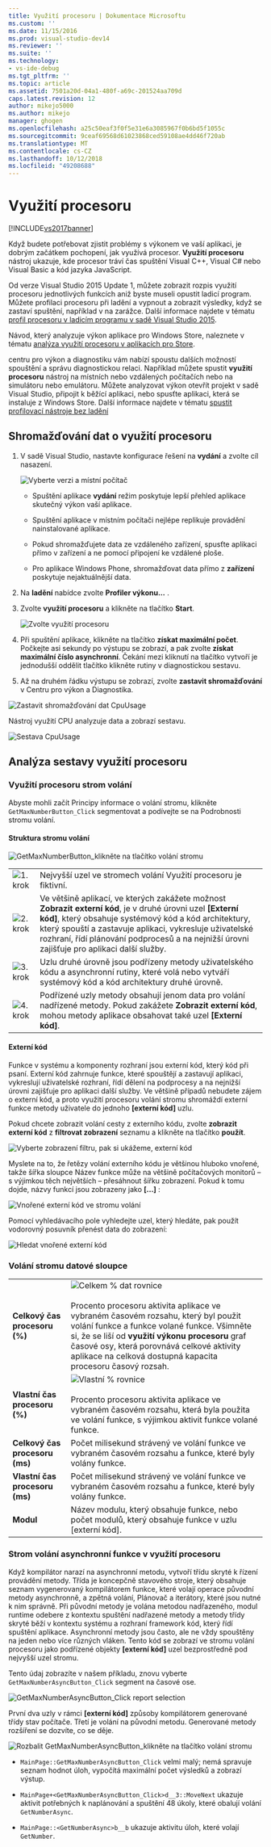 ```yaml
---
title: Využití procesoru | Dokumentace Microsoftu
ms.custom: ''
ms.date: 11/15/2016
ms.prod: visual-studio-dev14
ms.reviewer: ''
ms.suite: ''
ms.technology:
- vs-ide-debug
ms.tgt_pltfrm: ''
ms.topic: article
ms.assetid: 7501a20d-04a1-480f-a69c-201524aa709d
caps.latest.revision: 12
author: mikejo5000
ms.author: mikejo
manager: ghogen
ms.openlocfilehash: a25c50eaf3f0f5e31e6a3085967f0b6bd5f1055c
ms.sourcegitcommit: 9ceaf69568d61023868ced59108ae4dd46f720ab
ms.translationtype: MT
ms.contentlocale: cs-CZ
ms.lasthandoff: 10/12/2018
ms.locfileid: "49208688"
---
```

# <a name="cpu-usage"></a>Využití procesoru
[!INCLUDE[vs2017banner](../includes/vs2017banner.md)]

Když budete potřebovat zjistit problémy s výkonem ve vaší aplikaci, je dobrým začátkem pochopení, jak využívá procesor. **Využití procesoru** nástroj ukazuje, kde procesor tráví čas spuštění Visual C++, Visual C# nebo Visual Basic a kód jazyka JavaScript.  
  
 Od verze Visual Studio 2015 Update 1, můžete zobrazit rozpis využití procesoru jednotlivých funkcích aniž byste museli opustit ladicí program. Můžete profilaci procesoru při ladění a vypnout a zobrazit výsledky, když se zastaví spuštění, například v na zarážce. Další informace najdete v tématu [profil procesoru v ladicím programu v sadě Visual Studio 2015](http://blogs.msdn.com/b/visualstudioalm/archive/2015/10/29/profile-your-cpu-in-the-debugger-in-visual-studio-2015.aspx).  
  
 Návod, který analyzuje výkon aplikace pro Windows Store, naleznete v tématu [analýza využití procesoru v aplikacích pro Store](https://msdn.microsoft.com/library/windows/apps/dn641982.aspx).  
  
 centru pro výkon a diagnostiku vám nabízí spoustu dalších možností spouštění a správu diagnostickou relaci. Například můžete spustit **využití procesoru** nástroj na místních nebo vzdálených počítačích nebo na simulátoru nebo emulátoru. Můžete analyzovat výkon otevřít projekt v sadě Visual Studio, připojit k běžící aplikaci, nebo spusťte aplikaci, která se instaluje z Windows Store. Další informace najdete v tématu [spustit profilovací nástroje bez ladění](http://msdn.microsoft.com/library/e97ce1a4-62d6-4b8e-a2f7-61576437ff01)  
  
##  <a name="BKMK_Collect_CPU_usage_data"></a> Shromažďování dat o využití procesoru  
  
1.  V sadě Visual Studio, nastavte konfigurace řešení na **vydání** a zvolte cíl nasazení.  
  
     ![Vyberte verzi a místní počítač](../profiling/media/cpuuse-selectreleaselocalmachine.png "CPUUSE_SelectReleaseLocalMachine")  
  
    -   Spuštění aplikace **vydání** režim poskytuje lepší přehled aplikace skutečný výkon vaší aplikace.  
  
    -   Spuštění aplikace v místním počítači nejlépe replikuje provádění nainstalované aplikace.  
  
    -   Pokud shromažďujete data ze vzdáleného zařízení, spusťte aplikaci přímo v zařízení a ne pomocí připojení ke vzdálené ploše.  
  
    -   Pro aplikace Windows Phone, shromažďovat data přímo z **zařízení** poskytuje nejaktuálnější data.  
  
2.  Na **ladění** nabídce zvolte **Profiler výkonu...** .  
  
3.  Zvolte **využití procesoru** a klikněte na tlačítko **Start**.  
  
     ![Zvolte využití procesoru](../profiling/media/cpuuse-lib-choosecpuusage.png "CPUUSE_LIB_ChooseCpuUsage")  
  
4.  Při spuštění aplikace, klikněte na tlačítko **získat maximální počet**. Počkejte asi sekundy po výstupu se zobrazí, a pak zvolte **získat maximální číslo asynchronní**. Čekání mezi kliknutí na tlačítko vytvoří je jednodušší oddělit tlačítko klikněte rutiny v diagnostickou sestavu.  
  
5.  Až na druhém řádku výstupu se zobrazí, zvolte **zastavit shromažďování** v Centru pro výkon a Diagnostika.  
  
 ![Zastavit shromažďování dat CpuUsage](../profiling/media/cpu-use-wt-stopcollection.png "CPU_USE_WT_StopCollection")  
  
 Nástroj využití CPU analyzuje data a zobrazí sestavu.  
  
 ![Sestava CpuUsage](../profiling/media/cpu-use-wt-report.png "CPU_USE_WT_Report")  
  
## <a name="analyze-the-cpu-usage-report"></a>Analýza sestavy využití procesoru  
  
###  <a name="BKMK_The_CPU_Usage_call_tree"></a> Využití procesoru strom volání  
 Abyste mohli začít Principy informace o volání stromu, klikněte `GetMaxNumberButton_Click` segmentovat a podívejte se na Podrobnosti stromu volání.  
  
####  <a name="BKMK_Call_tree_structure"></a> Struktura stromu volání  
 ![GetMaxNumberButton&#95;klikněte na tlačítko volání stromu](../profiling/media/cpu-use-wt-getmaxnumbercalltree-annotated.png "CPU_USE_WT_GetMaxNumberCallTree_annotated")  
  
|||  
|-|-|  
|![1. krok](../profiling/media/procguid-1.png "ProcGuid_1")|Nejvyšší uzel ve stromech volání Využití procesoru je fiktivní.|  
|![2. krok](../profiling/media/procguid-2.png "ProcGuid_2")|Ve většině aplikací, ve kterých zakážete možnost **Zobrazit externí kód**, je v druhé úrovni uzel **[Externí kód]**, který obsahuje systémový kód a kód architektury, který spouští a zastavuje aplikaci, vykresluje uživatelské rozhraní, řídí plánování podprocesů a na nejnižší úrovni zajišťuje pro aplikaci další služby.|  
|![3. krok](../profiling/media/procguid-3.png "ProcGuid_3")|Uzlu druhé úrovně jsou podřízeny metody uživatelského kódu a asynchronní rutiny, které volá nebo vytváří systémový kód a kód architektury druhé úrovně.|  
|![4. krok](../profiling/media/procguid-4.png "ProcGuid_4")|Podřízené uzly metody obsahují jenom data pro volání nadřízené metody. Pokud zakážete **Zobrazit externí kód**, mohou metody aplikace obsahovat také uzel **[Externí kód]**.|  
  
####  <a name="BKMK_External_Code"></a> Externí kód  
 Funkce v systému a komponenty rozhraní jsou externí kód, který kód při psaní. Externí kód zahrnuje funkce, které spouštějí a zastavují aplikaci, vykreslují uživatelské rozhraní, řídí dělení na podprocesy a na nejnižší úrovni zajišťuje pro aplikaci další služby. Ve většině případů nebudete zájem o externí kód, a proto využití procesoru volání stromu shromáždí externí funkce metody uživatele do jednoho **[externí kód]** uzlu.  
  
 Pokud chcete zobrazit volání cesty z externího kódu, zvolte **zobrazit externí kód** z **filtrovat zobrazení** seznamu a klikněte na tlačítko **použít**.  
  
 ![Vyberte zobrazení filtru, pak si ukážeme, externí kód](../profiling/media/cpu-use-wt-filterview.png "CPU_USE_WT_FilterView")  
  
 Myslete na to, že řetězy volání externího kódu je většinou hluboko vnořené, takže šířka sloupce Název funkce může na většině počítačových monitorů – s výjimkou těch největších – přesáhnout šířku zobrazení. Pokud k tomu dojde, názvy funkcí jsou zobrazeny jako **[...]** :  
  
 ![Vnořené externí kód ve stromu volání](../profiling/media/cpu-use-wt-showexternalcodetoowide.png "CPU_USE_WT_ShowExternalCodeTooWide")  
  
 Pomocí vyhledávacího pole vyhledejte uzel, který hledáte, pak použít vodorovný posuvník přenést data do zobrazení:  
  
 ![Hledat vnořené externí kód](../profiling/media/cpu-use-wt-showexternalcodetoowide-found.png "CPU_USE_WT_ShowExternalCodeTooWide_Found")  
  
###  <a name="BKMK_Call_tree_data_columns"></a> Volání stromu datové sloupce  
  
|||  
|-|-|  
|**Celkový čas procesoru (%)**|![Celkem % dat rovnice](../profiling/media/cpu-use-wt-totalpercentequation.png "CPU_USE_WT_TotalPercentEquation")<br /><br /> Procento procesoru aktivita aplikace ve vybraném časovém rozsahu, který byl použit volání funkce a funkce volané funkce. Všimněte si, že se liší od **využití výkonu procesoru** graf časové osy, která porovnává celkové aktivity aplikace na celková dostupná kapacita procesoru časový rozsah.|  
|**Vlastní čas procesoru (%)**|![Vlastní % rovnice](../profiling/media/cpu-use-wt-selflpercentequation.png "CPU_USE_WT_SelflPercentEquation")<br /><br /> Procento procesoru aktivita aplikace ve vybraném časovém rozsahu, která byla použita ve volání funkce, s výjimkou aktivit funkce volané funkce.|  
|**Celkový čas procesoru (ms)**|Počet milisekund strávený ve volání funkce ve vybraném časovém rozsahu a funkce, které byly volány funkce.|  
|**Vlastní čas procesoru (ms)**|Počet milisekund strávený ve volání funkce ve vybraném časovém rozsahu a funkce, které byly volány funkce.|  
|**Modul**|Název modulu, který obsahuje funkce, nebo počet modulů, který obsahuje funkce v uzlu [externí kód].|  
  
###  <a name="BKMK_Asynchronous_functions_in_the_CPU_Usage_call_tree"></a> Strom volání asynchronní funkce v využití procesoru  
 Když kompilátor narazí na asynchronní metodu, vytvoří třídu skryté k řízení provádění metody. Třída je koncepčně stavového stroje, který obsahuje seznam vygenerovaný kompilátorem funkce, které volají operace původní metody asynchronně, a zpětná volání, Plánovač a iterátory, které jsou nutné k nim správně. Při původní metody je volána metodou nadřazeného, modul runtime odebere z kontextu spuštění nadřazené metody a metody třídy skryté běží v kontextu systému a rozhraní framework kód, který řídí spuštění aplikace. Asynchronní metody jsou často, ale ne vždy spouštěny na jeden nebo více různých vláken. Tento kód se zobrazí ve stromu volání procesoru jako podřízené objekty **[externí kód]** uzel bezprostředně pod nejvyšší uzel stromu.  
  
 Tento údaj zobrazíte v našem příkladu, znovu vyberte `GetMaxNumberAsyncButton_Click` segment na časové ose.  
  
 ![GetMaxNumberAsyncButton&#95;Click report selection](../profiling/media/cpu-use-wt-getmaxnumberasync-selected.png "CPU_USE_WT_GetMaxNumberAsync_Selected")  
  
 První dva uzly v rámci **[externí kód]** způsoby kompilátorem generované třídy stav počítače. Třetí je volání na původní metodu. Generované metody rozšíření se dozvíte, co se děje.  
  
 ![Rozbalit GetMaxNumberAsyncButton&#95;klikněte na tlačítko volání stromu](../profiling/media/cpu-use-wt-getmaxnumberasync-expandedcalltree.png "CPU_USE_WT_GetMaxNumberAsync_ExpandedCallTree")  
  
-   `MainPage::GetMaxNumberAsyncButton_Click` velmi malý; nemá spravuje seznam hodnot úloh, vypočítá maximální počet výsledků a zobrazí výstup.  
  
-   `MainPage+<GetMaxNumberAsyncButton_Click>d__3::MoveNext` ukazuje aktivit potřebných k naplánování a spuštění 48 úkoly, které obalují volání `GetNumberAsync`.  
  
-   `MainPage::<GetNumberAsync>b__b` ukazuje aktivitu úloh, které volají `GetNumber`.



